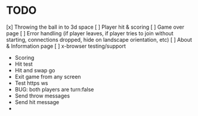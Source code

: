 # TODO

[x] Throwing the ball in to 3d space
[ ] Player hit & scoring
[ ] Game over page
[ ] Error handling (if player leaves, if player tries to join without starting, connections dropped, hide on landscape orientation, etc)
[ ] About & Information page
[ ] x-browser testing/support

- Scoring
- Hit test
- Hit and swap go
- Exit game from any screen
- Test https ws
- BUG: both players are turn:false
- Send throw messages
- Send hit message
- 